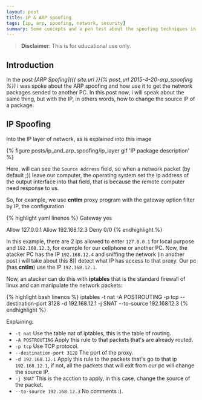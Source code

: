 ```yaml
---
layout: post
title: IP & ARP spoofing
tags: [ip, arp, spoofing, network, security]
summary: Some concepts and a pen test about the spoofing techniques in IP and ARP.
---
```


> **Disclaimer**: This is for educational use only.

## Introduction

In the post *[ARP Spofing]({{ site.url }}{% post_url 2015-4-20-arp_spoofing %})* i was spoke about the ARP spoofing and how use it to get the network packages sended to another PC. In this post now, i will speak about the same thing, but with the IP, in others words, how to change the source IP of a package.

## IP Spoofing

Into the IP layer of network, as is explained into this image

{% figure posts/ip_and_arp_spoofing/ip_layer gif 'IP package description' %}

Here, will can see the `Source Address` field, so when a network packet (by default ;)) leave our computer, the operating system set the ip address of the output interface into that field, that is because the remote computer need response to us.

So, for example, we use **cntlm** proxy program with the gateway option filter by IP, the configuration

{% highlight yaml linenos %}
Gateway        yes

Allow          127.0.0.1
Allow          192.168.12.3
Deny           0/0
{% endhighlight %}

In this example, there are 2 ips allowed to enter `127.0.0.1` for local purpose and `192.168.12.3`, for example for our cellphone or another PC. Now, the atacker PC has the IP `192.168.12.4` and sniffing the network (in another post i will take about this 8)) detect what IP has access to that proxy. Our pc (has **cntlm**) use the IP `192.168.12.1`.

Now, an atacker can do this with **iptables** that is the standard firewall of linux and can manipulate the network packets:

{% highlight bash linenos %}
iptables -t nat -A POSTROUTING -p tcp --destination-port 3128 -d 192.168.12.1 -j SNAT --to-source 192.168.12.3
{% endhighlight %}

Explaining:

- `-t nat` Use the table nat of iptables, this is the table of routing.
- `-A POSTROUTING` Apply this rule to that packets that's are already routed.
- `-p tcp` Use TCP protocol.
- `--destination-port 3128` The port of the proxy.
- `-d 192.168.12.1` Apply this rule to the packets that's go to that ip `192.168.12.1`, if not, all the packets that will exit from our pc will change the source IP.
- `-j SNAT` This is the acction to apply, in this case, change the source of the packet.
- `--to-source 192.168.12.3` No comments :).
